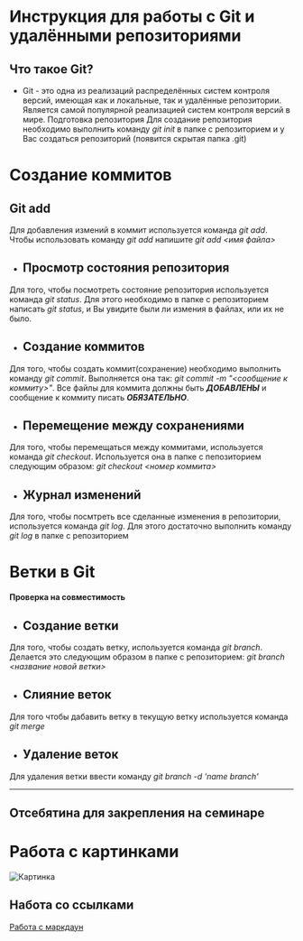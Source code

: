 # **Инструкция для работы с Git и удалёнными репозиториями**

## Что такое Git?

* Git - это одна из реализаций распределённых систем контроля версий, имеющая как и локальные, так и удалённые репозитории. Является самой популярной реализацией систем контроля версий в мире.
Подготовка репозитория
Для создание репозитория необходимо выполнить команду *git init*  в папке с репозиторием и у Вас создаться репозиторий (появится скрытая папка .git)

# Создание коммитов

## Git add
Для добавления измений в коммит используется команда *git add*. Чтобы использовать команду *git add* напишите *git add <имя файла>*

- ## Просмотр состояния репозитория

Для того, чтобы посмотреть состояние репозитория используется команда *git status*. Для этого необходимо в папке с репозиторием написать *git status*, и Вы увидите были ли измения в файлах, или их не было.

- ## Создание коммитов
Для того, чтобы создать коммит(сохранение) необходимо выполнить команду *git commit*. Выполняется она так: *git commit -m "<сообщение к коммиту>"*. Все файлы для коммита должны быть ***ДОБАВЛЕНЫ*** и сообщение к коммиту писать ***ОБЯЗАТЕЛЬНО***.

- ## Перемещение между сохранениями

Для того, чтобы перемещаться между коммитами, используется команда *git checkout*. Используется она в папке с пепозиторием следующим образом: *git checkout <номер коммита>*

- ## Журнал изменений
Для того, чтобы посмтреть все сделанные изменения в репозитории, используется команда *git log*. Для этого достаточно выполнить команду *git log* в папке с репозиторием

# Ветки в Git

**Проверка на совместимость**

- ## Создание ветки

Для того, чтобы создать ветку, используется команда *git branch*. Делается это следующим образом в папке с репозиторием: *git branch <название новой ветки>*

- ## Слияние веток

Для того чтобы дабавить ветку в текущую ветку используется команда *git merge <name branch>*

- ## Удаление веток

Для удаления ветки ввести команду *git branch -d 'name branch'*

---

## **Отсебятина для закрепления на семинаре**

# Работа с картинками

![Картинка](https://sun9-38.userapi.com/impg/2yb1bqG1qZQcCmJsstiLs60b2I8pZCNstR7Ubw/S_sb_vAT5W4.jpg?size=2048x2048&quality=95&sign=b289159c4d50e4ca0442d88384c98921&type=album)

## Hабота со ссылками

[Работа с маркдаун](https://furnitura-titan.ru/catalog/zazhimnoy_40_mm/zazhimnoy_profil_baza_klipsy_t_40h/#)